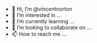 - 👋 Hi, I’m @vincentnorton
- 👀 I’m interested in ...
- 🌱 I’m currently learning ...
- 💞️ I’m looking to collaborate on ...
- 📫 How to reach me ...

<!---
vincentnorton/vincentnorton is a ✨ special ✨ repository because its `README.md` (this file) appears on your GitHub profile.
You can click the Preview link to take a look at your changes.
--->
